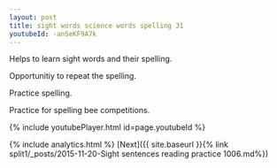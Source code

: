 ```yaml
---
layout: post
title: sight words science words spelling 31
youtubeId: -anSeKF9A7k
---
```

 
 
Helps to learn sight words and their spelling.

Opportunitiy to repeat the spelling. 

Practice spelling. 
 
Practice for spelling bee competitions. 
 
{% include youtubePlayer.html id=page.youtubeId %}
 
 
{% include analytics.html %} 
[Next]({{ site.baseurl }}{% link  split1/_posts/2015-11-20-Sight sentences reading practice 1006.md%})
 
